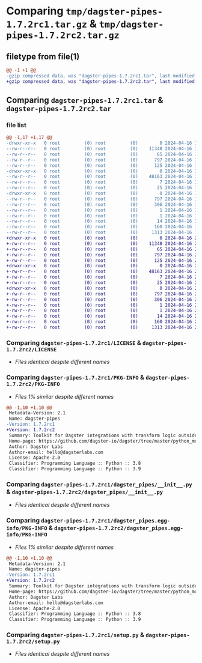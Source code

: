 # Comparing `tmp/dagster-pipes-1.7.2rc1.tar.gz` & `tmp/dagster-pipes-1.7.2rc2.tar.gz`

## filetype from file(1)

```diff
@@ -1 +1 @@
-gzip compressed data, was "dagster-pipes-1.7.2rc1.tar", last modified: Tue Apr 16 17:51:22 2024, max compression
+gzip compressed data, was "dagster-pipes-1.7.2rc2.tar", last modified: Tue Apr 16 20:27:47 2024, max compression
```

## Comparing `dagster-pipes-1.7.2rc1.tar` & `dagster-pipes-1.7.2rc2.tar`

### file list

```diff
@@ -1,17 +1,17 @@
-drwxr-xr-x   0 root         (0) root         (0)        0 2024-04-16 17:51:22.183205 dagster-pipes-1.7.2rc1/
--rw-r--r--   0 root         (0) root         (0)    11348 2024-04-16 17:50:34.000000 dagster-pipes-1.7.2rc1/LICENSE
--rw-r--r--   0 root         (0) root         (0)       65 2024-04-16 17:50:34.000000 dagster-pipes-1.7.2rc1/MANIFEST.in
--rw-r--r--   0 root         (0) root         (0)      797 2024-04-16 17:51:22.183205 dagster-pipes-1.7.2rc1/PKG-INFO
--rw-r--r--   0 root         (0) root         (0)      125 2024-04-16 17:50:34.000000 dagster-pipes-1.7.2rc1/README.md
-drwxr-xr-x   0 root         (0) root         (0)        0 2024-04-16 17:51:22.183205 dagster-pipes-1.7.2rc1/dagster_pipes/
--rw-r--r--   0 root         (0) root         (0)    48163 2024-04-16 17:50:34.000000 dagster-pipes-1.7.2rc1/dagster_pipes/__init__.py
--rw-r--r--   0 root         (0) root         (0)        7 2024-04-16 17:50:34.000000 dagster-pipes-1.7.2rc1/dagster_pipes/py.typed
--rw-r--r--   0 root         (0) root         (0)       25 2024-04-16 17:50:34.000000 dagster-pipes-1.7.2rc1/dagster_pipes/version.py
-drwxr-xr-x   0 root         (0) root         (0)        0 2024-04-16 17:51:22.183205 dagster-pipes-1.7.2rc1/dagster_pipes.egg-info/
--rw-r--r--   0 root         (0) root         (0)      797 2024-04-16 17:51:22.000000 dagster-pipes-1.7.2rc1/dagster_pipes.egg-info/PKG-INFO
--rw-r--r--   0 root         (0) root         (0)      306 2024-04-16 17:51:22.000000 dagster-pipes-1.7.2rc1/dagster_pipes.egg-info/SOURCES.txt
--rw-r--r--   0 root         (0) root         (0)        1 2024-04-16 17:51:22.000000 dagster-pipes-1.7.2rc1/dagster_pipes.egg-info/dependency_links.txt
--rw-r--r--   0 root         (0) root         (0)        1 2024-04-16 17:51:22.000000 dagster-pipes-1.7.2rc1/dagster_pipes.egg-info/not-zip-safe
--rw-r--r--   0 root         (0) root         (0)       14 2024-04-16 17:51:22.000000 dagster-pipes-1.7.2rc1/dagster_pipes.egg-info/top_level.txt
--rw-r--r--   0 root         (0) root         (0)      160 2024-04-16 17:51:22.187205 dagster-pipes-1.7.2rc1/setup.cfg
--rw-r--r--   0 root         (0) root         (0)     1313 2024-04-16 17:50:34.000000 dagster-pipes-1.7.2rc1/setup.py
+drwxr-xr-x   0 root         (0) root         (0)        0 2024-04-16 20:27:47.250964 dagster-pipes-1.7.2rc2/
+-rw-r--r--   0 root         (0) root         (0)    11348 2024-04-16 20:26:55.000000 dagster-pipes-1.7.2rc2/LICENSE
+-rw-r--r--   0 root         (0) root         (0)       65 2024-04-16 20:26:55.000000 dagster-pipes-1.7.2rc2/MANIFEST.in
+-rw-r--r--   0 root         (0) root         (0)      797 2024-04-16 20:27:47.250964 dagster-pipes-1.7.2rc2/PKG-INFO
+-rw-r--r--   0 root         (0) root         (0)      125 2024-04-16 20:26:55.000000 dagster-pipes-1.7.2rc2/README.md
+drwxr-xr-x   0 root         (0) root         (0)        0 2024-04-16 20:27:47.250964 dagster-pipes-1.7.2rc2/dagster_pipes/
+-rw-r--r--   0 root         (0) root         (0)    48163 2024-04-16 20:26:55.000000 dagster-pipes-1.7.2rc2/dagster_pipes/__init__.py
+-rw-r--r--   0 root         (0) root         (0)        7 2024-04-16 20:26:55.000000 dagster-pipes-1.7.2rc2/dagster_pipes/py.typed
+-rw-r--r--   0 root         (0) root         (0)       25 2024-04-16 20:26:55.000000 dagster-pipes-1.7.2rc2/dagster_pipes/version.py
+drwxr-xr-x   0 root         (0) root         (0)        0 2024-04-16 20:27:47.250964 dagster-pipes-1.7.2rc2/dagster_pipes.egg-info/
+-rw-r--r--   0 root         (0) root         (0)      797 2024-04-16 20:27:47.000000 dagster-pipes-1.7.2rc2/dagster_pipes.egg-info/PKG-INFO
+-rw-r--r--   0 root         (0) root         (0)      306 2024-04-16 20:27:47.000000 dagster-pipes-1.7.2rc2/dagster_pipes.egg-info/SOURCES.txt
+-rw-r--r--   0 root         (0) root         (0)        1 2024-04-16 20:27:47.000000 dagster-pipes-1.7.2rc2/dagster_pipes.egg-info/dependency_links.txt
+-rw-r--r--   0 root         (0) root         (0)        1 2024-04-16 20:27:47.000000 dagster-pipes-1.7.2rc2/dagster_pipes.egg-info/not-zip-safe
+-rw-r--r--   0 root         (0) root         (0)       14 2024-04-16 20:27:47.000000 dagster-pipes-1.7.2rc2/dagster_pipes.egg-info/top_level.txt
+-rw-r--r--   0 root         (0) root         (0)      160 2024-04-16 20:27:47.250964 dagster-pipes-1.7.2rc2/setup.cfg
+-rw-r--r--   0 root         (0) root         (0)     1313 2024-04-16 20:26:55.000000 dagster-pipes-1.7.2rc2/setup.py
```

### Comparing `dagster-pipes-1.7.2rc1/LICENSE` & `dagster-pipes-1.7.2rc2/LICENSE`

 * *Files identical despite different names*

### Comparing `dagster-pipes-1.7.2rc1/PKG-INFO` & `dagster-pipes-1.7.2rc2/PKG-INFO`

 * *Files 1% similar despite different names*

```diff
@@ -1,10 +1,10 @@
 Metadata-Version: 2.1
 Name: dagster-pipes
-Version: 1.7.2rc1
+Version: 1.7.2rc2
 Summary: Toolkit for Dagster integrations with transform logic outside of Dagster
 Home-page: https://github.com/dagster-io/dagster/tree/master/python_modules/dagster-pipes
 Author: Dagster Labs
 Author-email: hello@dagsterlabs.com
 License: Apache-2.0
 Classifier: Programming Language :: Python :: 3.8
 Classifier: Programming Language :: Python :: 3.9
```

### Comparing `dagster-pipes-1.7.2rc1/dagster_pipes/__init__.py` & `dagster-pipes-1.7.2rc2/dagster_pipes/__init__.py`

 * *Files identical despite different names*

### Comparing `dagster-pipes-1.7.2rc1/dagster_pipes.egg-info/PKG-INFO` & `dagster-pipes-1.7.2rc2/dagster_pipes.egg-info/PKG-INFO`

 * *Files 1% similar despite different names*

```diff
@@ -1,10 +1,10 @@
 Metadata-Version: 2.1
 Name: dagster-pipes
-Version: 1.7.2rc1
+Version: 1.7.2rc2
 Summary: Toolkit for Dagster integrations with transform logic outside of Dagster
 Home-page: https://github.com/dagster-io/dagster/tree/master/python_modules/dagster-pipes
 Author: Dagster Labs
 Author-email: hello@dagsterlabs.com
 License: Apache-2.0
 Classifier: Programming Language :: Python :: 3.8
 Classifier: Programming Language :: Python :: 3.9
```

### Comparing `dagster-pipes-1.7.2rc1/setup.py` & `dagster-pipes-1.7.2rc2/setup.py`

 * *Files identical despite different names*

